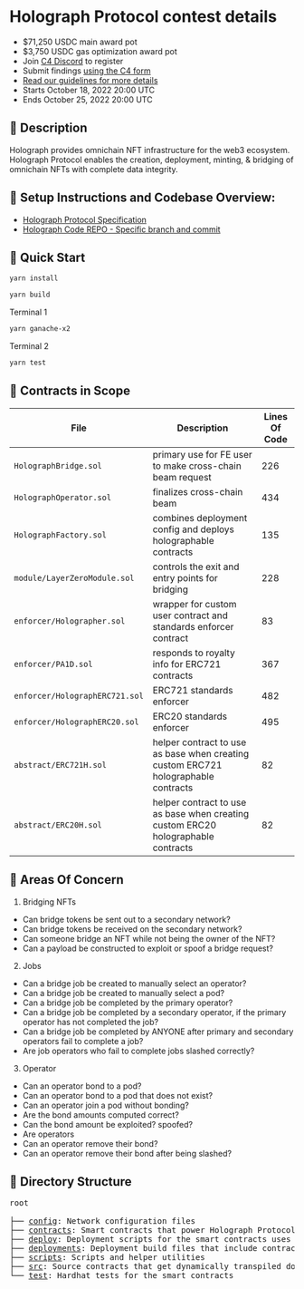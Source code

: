 # Holograph Protocol contest details
- $71,250 USDC main award pot
- $3,750 USDC gas optimization award pot
- Join [C4 Discord](https://discord.gg/code4rena) to register
- Submit findings [using the C4 form](https://code4rena.com/contests/2022-10-holograph-contest/submit)
- [Read our guidelines for more details](https://docs.code4rena.com/roles/wardens)
- Starts October 18, 2022 20:00 UTC
- Ends October 25, 2022 20:00 UTC

## 📃 Description

Holograph provides omnichain NFT infrastructure for the web3 ecosystem. Holograph Protocol enables the creation, deployment, minting, & bridging of omnichain NFTs with complete data integrity.

## 🧙 Setup Instructions and Codebase Overview:
- [Holograph Protocol Specification](https://docs.holograph.xyz/holograph-protocol/technical-specification)
- [Holograph Code REPO - Specific branch and commit](https://github.com/holographxyz/holograph-protocol/tree/c4_audit)


## 🛫 Quick Start
```bash
yarn install
```
```bash
yarn build
```
Terminal 1
```bash
yarn ganache-x2
```
Terminal 2
```bash
yarn test
```


## 🔎 Contracts in Scope

| File                           | Description                                                                        | Lines Of Code |
|--------------------------------|------------------------------------------------------------------------------------|---------------|
| `HolographBridge.sol`          | primary use for FE user to make cross-chain beam request                           | 226           |
| `HolographOperator.sol`        | finalizes cross-chain beam                                                         | 434           |
| `HolographFactory.sol`         | combines deployment config and deploys holographable contracts                     | 135           |
| `module/LayerZeroModule.sol`   | controls the exit and entry points for bridging                                    | 228           |
| `enforcer/Holographer.sol`     | wrapper for custom user contract and standards enforcer contract                   | 83            |
| `enforcer/PA1D.sol`            | responds to royalty info for ERC721 contracts                                      | 367           |
| `enforcer/HolographERC721.sol` | ERC721 standards enforcer                                                          | 482           |
| `enforcer/HolographERC20.sol`  | ERC20 standards enforcer                                                           | 495           |
| `abstract/ERC721H.sol`         | helper contract to use as base when creating custom ERC721 holographable contracts | 82            |
| `abstract/ERC20H.sol`          | helper contract to use as base when creating custom ERC20 holographable contracts  | 82            |

## 🤔 Areas Of Concern

1. Bridging NFTs
  - Can bridge tokens be sent out to a secondary network?
  - Can bridge tokens be received on the secondary network?
  - Can someone bridge an NFT while not being the owner of the NFT?
  - Can a payload be constructed to exploit or spoof a bridge request?
2. Jobs
  - Can a bridge job be created to manually select an operator?
  - Can a bridge job be created to manually select a pod?
  - Can a bridge job be completed by the primary operator?
  - Can a bridge job be completed by a secondary operator, if the primary operator has not completed the job?
  - Can a bridge job be completed by ANYONE after primary and secondary operators fail to complete a job?
  - Are job operators who fail to complete jobs slashed correctly?
3. Operator
  - Can an operator bond to a pod?
  - Can an operator bond to a pod that does not exist?
  - Can an operator join a pod without bonding?
  - Are the bond amounts computed correct?
  - Can the bond amount be exploited? spoofed?
  - Are operators
  - Can an operator remove their bond?
  - Can an operator remove their bond after being slashed?

## 📁 Directory Structure

<pre>
root

├── <a href="./config">config</a>: Network configuration files
├── <a href="./contracts">contracts</a>: Smart contracts that power Holograph Protocol
├── <a href="./deploy">deploy</a>: Deployment scripts for the smart contracts uses <a href="https://hardhat.org/">Hardhat</a> and <a href="https://github.com/wighawag/hardhat-deploy">Hardhat Deploy</a>
├── <a href="./deployments">deployments</a>: Deployment build files that include contract addresses on each network
├── <a href="./scripts">scripts</a>: Scripts and helper utilities
├── <a href="./src">src</a>: Source contracts that get dynamically transpiled down into the finalized output <a href="./contracts">contracts</a>
└── <a href="./test">test</a>: Hardhat tests for the smart contracts
</pre>


